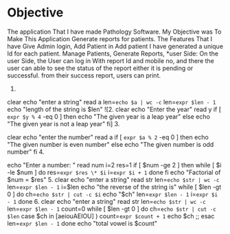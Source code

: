 # Objective
The application That I have made Pathology Software. My Objective was To Make This Application Generate reports for patients. The Features That I have Give Admin login, Add Patient in Add patient I have generated a unique Id for each patient. Manage Patients, Generate Reports, *user Side: On the user Side, the User can log in With report Id and mobile no, and there the user can able to see the status of the report either it is pending or successful. from their success report, users can print.

<!-- # Technologies Used
* Frontend: HTML, CSS, Boostrap 4,javascript
* Backend: PHP,
# DATABASE DESIGN
![ER  Diagram](snapshots/D.png)
# viedo of working features 
[![Watch the video](https://i.imgur.com/vKb2F1B.png)](https://youtu.be/DrWOjiVNeiI)

# snapshots
welcome Page
![welcome Page](snapshots/admin_1.png)
Admin button
![Login page](snapshots/admin_2.png)
login page
![login Page](snapshots/admin_3.png)
login form
![welcome Page](snapshots/admin_4.png)
Dashboard page
![welcome Page](snapshots/admin_5.png)
patient Register
![welcome Page](snapshots/admin_6.png)
Add New Patient form
![welcome Page](snapshots/admin_7.png)
patient Added successfully message
![welcome Page](snapshots/admin_8.png)
Mangage Patient
![welcome Page](snapshots/admin_9.png)
manage patient dashboard
![welcome Page](snapshots/admin_10.png)
Add report
![welcome Page](snapshots/admin_11.png)
add Report page
![welcome Page](snapshots/admin_12.png)
message of successfully added
![welcome Page](snapshots/admin_13.png)
View or report
![welcome Page](snapshots/admin_14.png)
![welcome Page](snapshots/admin_15.png)
![welcome Page](snapshots/admin_16.png)
Click print
![welcome Page](snapshots/admin_17.png)

# userside
welcome page
![welcome Page](snapshots/user_1.png)
login form
![wecome page](snapshots/admin_4.png)
if the user entered wrong password 
![welcome Page](snapshots/1.png)
if the report is pending staus 
![welcome Page](snapshots/2.png)
Success Report  status 
![welcome Page](snapshots/user_7.png)
view report
![welcome Page](snapshots/3.png)
![welcome Page](snapshots/user_10.png)
print
![welcome Page](snapshots/user_11.png) -->
1.
clear
echo "enter a string"
read a
len=`echo $a | wc -c`
len=`expr $len - 1`
echo "length of the string is $len"
![2.
clear
echo "Enter the year"
read y
if [ `expr $y % 4` -eq 0 ]
then
echo "The given year is a leap year"
else
echo "The given year is not a leap year"
fi]
3.

clear
echo "enter the number"
read a
if [ `expr $a % 2` -eq 0 ]
then
echo "The given number is even number"
else
echo "The given number is odd number"
fi
4.

echo "Enter a number: "
read num
i=2
res=1
if [ $num -ge 2 ]
then
while [ $i -le $num ]
do
res=`expr $res \* $i`
i=`expr $i + 1`
done
fi
echo "Factorial of $num = $res"
5.
clear
echo "enter a string"
read str
len=`echo $str | wc -c`
len=`expr $len - 1`
i=$len
echo "the reverse of the string is"
while [ $len -gt 0 ]
do
ch=`echo $str | cut -c $i`
echo "$ch"
len=`expr $len - 1`
i=`expr $i - 1`
done
6.
clear
echo "enter a string"
read str
len=`echo $str | wc -c`
len=`expr $len - 1`
count=0
while [ $len -gt 0 ]
do
ch=`echo $str | cut -c $len`
case $ch in
[aeiouAEIOU] )
count=`expr $count + 1`
echo $ch
;;
esac
len=`expr $len - 1`
done
echo "total vowel is $count"

